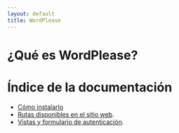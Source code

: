 ```yaml
---
layout: default
title: WordPlease
---
```


# ¿Qué es WordPlease?

# Índice de la documentación

- [Cómo instalarlo](installation.md)
- [Rutas disponibles en el sitio web](web-routes.md).
- [Vistas y formulario de autenticación](user_auth.md).
